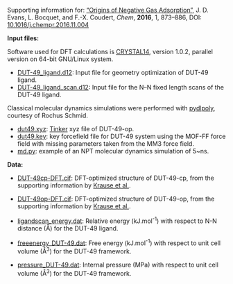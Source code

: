 Supporting information for: [“Origins of Negative Gas Adsorption”](https://doi.org/10.1016/j.chempr.2016.11.004), J. D. Evans, L. Bocquet, and F.-X. Coudert, _Chem_, **2016**, 1, 873–886, DOI: [10.1016/j.chempr.2016.11.004](https://doi.org/10.1016/j.chempr.2016.11.004)


**Input files:**

Software used for DFT calculations is [CRYSTAL14](http://www.crystal.unito.it/), version 1.0.2, parallel version on 64-bit GNU/Linux system.

- [DUT-49_ligand.d12](CRYSTAL/DUT-49_ligand.d12): Input file for geometry optimization of DUT-49 ligand.
- [DUT-49_ligand_scan.d12](CRYSTAL/DUT-49_ligand_scan.d12): Input file for the N–N fixed length scans of the DUT-49 ligand.


Classical molecular dynamics simulations were performed with [pydlpoly](http://cmc.aci.ruhr-uni-bochum.de/cmc/default/index), courtesy of Rochus Schmid.

- [dut49.xyz](pydlpoly/dut49.xyz): [Tinker](http://chembytes.wikidot.com/tnk-tut00#toc2) xyz file of DUT-49-op.
- [dut49.key](pydlpoly/dut49.key): key forcefield file for DUT-49 system using the MOF-FF force field with missing parameters taken from the MM3 force field.
- [md.py](pydlpoly/md.py): example of an NPT molecular dynamics simulation of 5~ns.

**Data:**

- [DUT-49cp-DFT.cif](DUT-49cp-DFT.cif): DFT-optimized structure of DUT-49-cp, from the supporting information by [Krause et al.](https://doi.org/10.1038/nature17430).
- [DUT-49op-DFT.cif](DUT-49op-DFT.cif): DFT-optimized structure of DUT-49-op, from the supporting information by [Krause et al.](https://doi.org/10.1038/nature17430).

- [ligandscan_energy.dat](ligandscan_energy.dat): Relative energy (kJ.mol<sup>-1</sup>) with respect to N-N distance (Å) for the DUT-49 ligand.
- [freeenergy_DUT-49.dat](freeenergy_DUT-49.dat): Free energy (kJ.mol<sup>-1</sup>) with respect to unit cell volume (Å<sup>3</sup>) for the DUT-49 framework.
- [pressure_DUT-49.dat](pressure_DUT-49.dat): Internal pressure (MPa) with respect to unit cell volume (Å<sup>3</sup>) for the DUT-49 framework.
